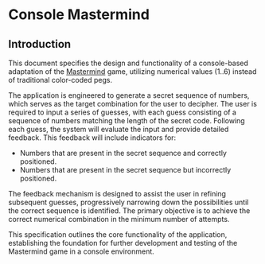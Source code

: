 # Console Mastermind

## Introduction

This document specifies the design and functionality of a console-based adaptation of the [Mastermind](https://en.wikipedia.org/wiki/Mastermind_(board_game)) game, utilizing numerical values (1..6) instead of traditional color-coded pegs.

The application is engineered to generate a secret sequence of numbers, which serves as the target combination for the user to decipher. The user is required to input a series of guesses, with each guess consisting of a sequence of numbers matching the length of the secret code. Following each guess, the system will evaluate the input and provide detailed feedback. This feedback will include indicators for:
 
- Numbers that are present in the secret sequence and correctly positioned.
- Numbers that are present in the secret sequence but incorrectly positioned.

The feedback mechanism is designed to assist the user in refining subsequent guesses, progressively narrowing down the possibilities until the correct sequence is identified. The primary objective is to achieve the correct numerical combination in the minimum number of attempts.

This specification outlines the core functionality of the application, establishing the foundation for further development and testing of the Mastermind game in a console environment.
